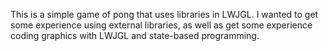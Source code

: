 This is a simple game of pong that uses libraries in LWJGL. I wanted to get some experience using external libraries, as well as get some experience coding graphics with LWJGL and state-based programming. 
